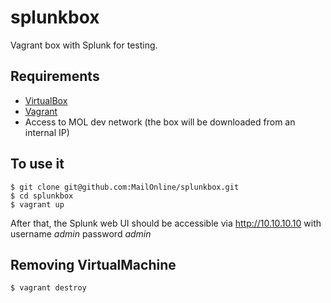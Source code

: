 splunkbox
=========

Vagrant box with Splunk for testing.


Requirements
------------

* [VirtualBox](https://www.virtualbox.org/)
* [Vagrant](https://www.vagrantup.com/)
* Access to MOL dev network (the box will be downloaded from an internal IP)


To use it
---------

```
$ git clone git@github.com:MailOnline/splunkbox.git
$ cd splunkbox
$ vagrant up
```

After that, the Splunk web UI should be accessible via http://10.10.10.10 with username *admin* password *admin*

Removing VirtualMachine
-----------------------
```
$ vagrant destroy
```
